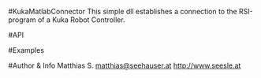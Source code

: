 #KukaMatlabConnector
This simple dll establishes a connection to the RSI-program of a Kuka Robot Controller.

#API

#Examples

#Author & Info
Matthias S.
matthias@seehauser.at
http://www.seesle.at